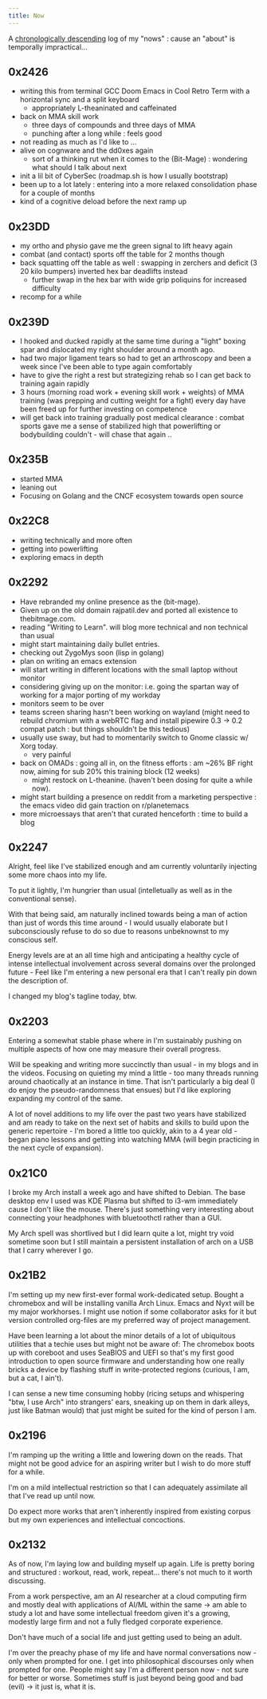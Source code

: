 ```yaml
---
title: Now
---
```


A [chronologically descending](https://github.com/rajp152k/buffer/blob/master/Content/20230712132109-timestamps.org) log of my "nows" : cause an "about" is
temporally impractical...  

## 0x2426 

 - writing this from terminal GCC Doom Emacs in Cool Retro Term with a horizontal sync and a split keyboard
    - appropriately L-theaninated and caffeinated 
 - back on MMA skill work 
    - three days of compounds and three days of MMA
    - punching after a long while : feels good
 - not reading as much as I'd like to ...
 - alive on cognware and the dd0xes again
    - sort of a thinking rut when it comes to the (Bit-Mage) : wondering what should I talk about next
 - init a lil bit of CyberSec (roadmap.sh is how I usually bootstrap) 
 - been up to a lot lately : entering into a more relaxed consolidation phase for a couple of months
 - kind of a cognitive deload before the next ramp up

## 0x23DD 

 - my ortho and physio gave me the green signal to lift heavy again
 - combat (and contact) sports off the table for 2 months though
 - back squatting off the table as well : swapping in zerchers and deficit (3 20 kilo bumpers) inverted hex bar deadlifts instead
   - further swap in the hex bar with wide grip poliquins for increased difficulty
 - recomp for a while

## 0x239D

 - I hooked and ducked rapidly at the same time during a "light" boxing spar and dislocated my right shoulder around a month ago.
 - had two major ligament tears so had to get an arthroscopy and been a week since I've been able to type again comfortably
 - have to give the right a rest but strategizing rehab so I can get back to training again rapidly
 - 3 hours (morning road work + evening skill work + weights) of MMA training (was prepping and cutting weight for a fight) every day have been freed up for further investing on competence
 - will get back into training gradually post medical clearance : combat sports gave me a sense of stabilized high that powerlifting or bodybuilding couldn't - will chase that again ..

## 0x235B 
 - started MMA 
 - leaning out 
 - Focusing on Golang and the CNCF ecosystem towards open source

## 0x22C8 

 - writing technically and more often
 - getting into powerlifting
 - exploring emacs in depth

## 0x2292

 - Have rebranded my online presence as the (bit-mage). 
 - Given up on the old domain rajpatil.dev and ported all existence to thebitmage.com.
 - reading "Writing to Learn". will blog more technical and non technical than usual
 - might start maintaining daily bullet entries.
 - checking out ZygoMys soon (lisp in golang)
 - plan on writing an emacs extension
 - will start writing in different locations with the small laptop without monitor
 - considering giving up on the monitor: i.e. going the spartan way of working for a major porting of my workday
 - monitors seem to be over
 - teams screen sharing hasn't been working on wayland (might need to rebuild chromium with a webRTC flag and install pipewire 0.3 -> 0.2 compat patch : but things shouldn't be this tedious)
 - usually use sway, but had to momentarily switch to Gnome classic w/ Xorg today.
   - very painful
 - back on OMADs : going all in, on the fitness efforts : am ~26% BF right now, aiming for sub 20% this training block (12 weeks)
   - might restock on L-theanine. (haven't been dosing for quite a while now).
 - might start building a presence on reddit from a marketing perspective : the emacs video did gain traction on r/planetemacs
 - more microessays that aren't that curated henceforth : time to build a blog

## 0x2247 

Alright, feel like I've stabilized enough and am currently voluntarily 
injecting some more chaos into my life.

To put it lightly, I'm hungrier than usual (intelletually as well as
in the conventional sense).

With that being said, am naturally inclined towards being a man of
action than just of words this time around - I would usually elaborate but I
subconsciously refuse to do so due to reasons unbeknownst to my
conscious self.

Energy levels are at an all time high and anticipating a healthy cycle of
intense intellectual involvement across several domains over the
prolonged future - Feel like I'm entering a new personal era that I
can't really pin down the description of.

I changed my blog's tagline today, btw.


## 0x2203

Entering a somewhat stable phase where in I'm
sustainably pushing on multiple aspects of how one may measure their
overall progress.  

Will be speaking and writing more succinctly than usual - in my blogs
and in the videos. Focusing on quieting my mind a little - too many
threads running around chaotically at an instance in time. That isn't
particularly a big deal (I do enjoy the pseudo-randomness that ensues)
but I'd like exploring expanding my control of the same.  

A lot of novel additions to my life over the past two years have
stabilized and am ready to take on the next set of habits and skills
to build upon the generic repertoire - I'm bored a little too quickly,
akin to a 4 year old - began piano lessons and getting into watching
MMA (will begin practicing in the next cycle of expansion).

## 0x21C0

I broke my Arch install a week ago and have shifted to Debian. The
base desktop env I used was KDE Plasma but shifted to i3-wm
immediately cause I don't like the mouse. There's just something very
interesting about connecting your headphones with bluetoothctl rather than
a GUI.

My Arch spell was shortlived but I did learn quite a lot, might try
void sometime soon but I still maintain a persistent installation of
arch on a USB that I carry wherever I go.

## 0x21B2

I'm setting up my new first-ever formal work-dedicated setup. Bought a
chromebox and will be installing vanilla Arch Linux. Emacs and Nyxt
will be my major workhorses. I might use notion if some collaborator
asks for it but version controlled org-files are my preferred way of
project management.  

Have been learning a lot about the minor details of a lot of
ubiquitous utilities that a techie uses but might not be aware of:
The chromebox boots up with coreboot and uses SeaBIOS and UEFI so
that's my first good introduction to open source firmware and
understanding how one really bricks a device by flashing stuff in
write-protected regions (curious, I am, but a cat, I ain't).  

I can sense a new time consuming hobby (ricing setups and whispering
"btw, I use Arch" into strangers' ears, sneaking up on them
in dark alleys, just like Batman would) that just might be suited for
the kind of person I am.  

## 0x2196

I'm ramping up the writing a little and lowering down on the
reads. That might not be good advice for an aspiring writer but I
wish to do more stuff for a while.  

I'm on a mild intellectual restriction so that I can adequately
assimilate all that I've read up until now.  

Do expect more works that aren't inherently inspired from existing
corpus but my own experiences and intellectual concoctions.

## 0x2132

As of now, I'm laying low and building myself up again. Life is
pretty boring and structured : workout, read, work, repeat... there's
not much to it worth discussing.  

From a work perspective, am an AI researcher at a cloud computing firm
and mostly deal with applications of AI/ML within the same -> am
able to study a lot and have some intellectual freedom given it's a
growing, modestly large firm and not a fully fledged corporate
experience.  

Don't have much of a social life and just getting used to
being an adult.  

I'm over the preachy phase of my life and have normal conversations
now - only when prompted for one. I get into philosophical discourses
only when prompted for one. People might say I'm a different person
now - not sure for better or worse. Sometimes stuff is just beyond
being good and bad (evil) -> it just is, what it is.  
